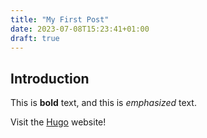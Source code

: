 ```yaml
---
title: "My First Post"
date: 2023-07-08T15:23:41+01:00
draft: true
---
```


## Introduction

This is **bold** text, and this is *emphasized* text.

Visit the [Hugo](https://gohugo.io) website!
